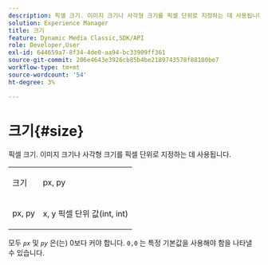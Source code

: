 ```yaml
---
description: 픽셀 크기. 이미지 크기나 사각형 크기를 픽셀 단위로 지정하는 데 사용됩니다.
solution: Experience Manager
title: 크기
feature: Dynamic Media Classic,SDK/API
role: Developer,User
exl-id: 644659a7-8f34-4de0-aa94-bc33909ff361
source-git-commit: 206e4643e3926cb85b4be2189743578f88180be7
workflow-type: tm+mt
source-wordcount: '54'
ht-degree: 3%

---
```


# 크기{#size}

픽셀 크기. 이미지 크기나 사각형 크기를 픽셀 단위로 지정하는 데 사용됩니다.

<table id="simpletable_06761BED6FF14C2A83745A78B10D3419"> 
 <tr class="strow"> 
  <td class="stentry"> <p><span class="codeph"> <span class="varname"> 크기</span> </span> </p> </td> 
  <td class="stentry"> <p><span class="codeph"> <span class="varname"> px, py</span> </span> </p></td> 
 </tr> 
 <tr class="strow"> 
  <td class="stentry"> <p><span class="codeph"> <span class="varname"> px, py</span> </span> </p></td> 
  <td class="stentry"> <p>x, y 픽셀 단위 값(int, int) </p></td> 
 </tr> 
</table>

모두 *`px`* 및 *`py`* 은(는) 0보다 커야 합니다. `0,0` 는 특정 기본값을 사용해야 함을 나타낼 수 있습니다.
